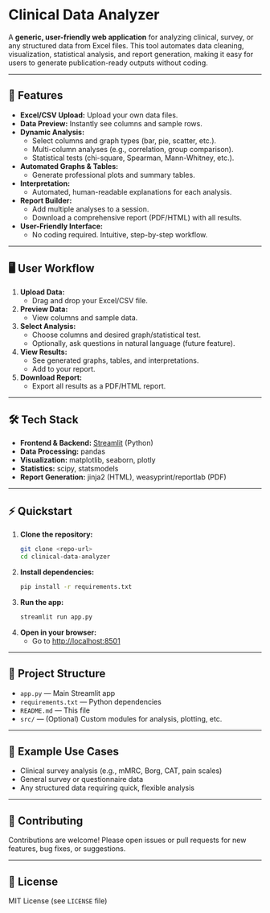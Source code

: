# Clinical Data Analyzer

A **generic, user-friendly web application** for analyzing clinical, survey, or any structured data from Excel files. This tool automates data cleaning, visualization, statistical analysis, and report generation, making it easy for users to generate publication-ready outputs without coding.

---

## 🚀 Features

- **Excel/CSV Upload:** Upload your own data files.
- **Data Preview:** Instantly see columns and sample rows.
- **Dynamic Analysis:**
  - Select columns and graph types (bar, pie, scatter, etc.).
  - Multi-column analyses (e.g., correlation, group comparison).
  - Statistical tests (chi-square, Spearman, Mann-Whitney, etc.).
- **Automated Graphs & Tables:**
  - Generate professional plots and summary tables.
- **Interpretation:**
  - Automated, human-readable explanations for each analysis.
- **Report Builder:**
  - Add multiple analyses to a session.
  - Download a comprehensive report (PDF/HTML) with all results.
- **User-Friendly Interface:**
  - No coding required. Intuitive, step-by-step workflow.

---

## 🖥️ User Workflow

1. **Upload Data:**
   - Drag and drop your Excel/CSV file.
2. **Preview Data:**
   - View columns and sample data.
3. **Select Analysis:**
   - Choose columns and desired graph/statistical test.
   - Optionally, ask questions in natural language (future feature).
4. **View Results:**
   - See generated graphs, tables, and interpretations.
   - Add to your report.
5. **Download Report:**
   - Export all results as a PDF/HTML report.

---

## 🛠️ Tech Stack

- **Frontend & Backend:** [Streamlit](https://streamlit.io/) (Python)
- **Data Processing:** pandas
- **Visualization:** matplotlib, seaborn, plotly
- **Statistics:** scipy, statsmodels
- **Report Generation:** jinja2 (HTML), weasyprint/reportlab (PDF)

---

## ⚡ Quickstart

1. **Clone the repository:**
   ```bash
   git clone <repo-url>
   cd clinical-data-analyzer
   ```
2. **Install dependencies:**
   ```bash
   pip install -r requirements.txt
   ```
3. **Run the app:**
   ```bash
   streamlit run app.py
   ```
4. **Open in your browser:**
   - Go to [http://localhost:8501](http://localhost:8501)

---

## 📁 Project Structure

- `app.py` — Main Streamlit app
- `requirements.txt` — Python dependencies
- `README.md` — This file
- `src/` — (Optional) Custom modules for analysis, plotting, etc.

---

## 📝 Example Use Cases

- Clinical survey analysis (e.g., mMRC, Borg, CAT, pain scales)
- General survey or questionnaire data
- Any structured data requiring quick, flexible analysis

---

## 🤝 Contributing

Contributions are welcome! Please open issues or pull requests for new features, bug fixes, or suggestions.

---

## 📄 License

MIT License (see `LICENSE` file)
